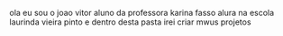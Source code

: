 ola eu sou o joao vitor aluno da professora karina fasso alura na escola laurinda vieira pinto e dentro desta pasta irei criar mwus projetos
